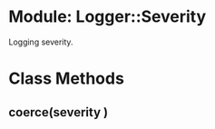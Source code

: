 # Module: Logger::Severity
    

Logging severity.


# Class Methods
## coerce(severity ) [](#method-c-coerce)

